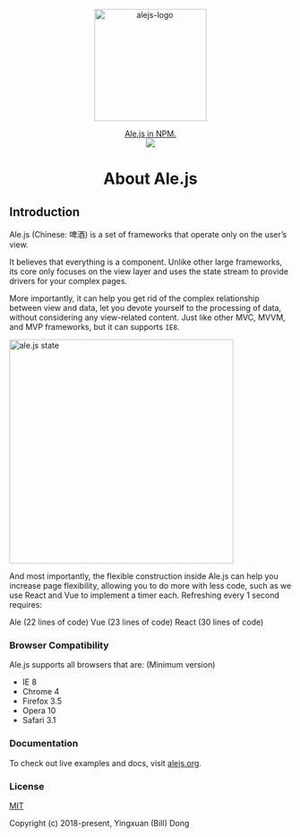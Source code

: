 <p align='center'>
   <img height='200px' src='https://github.com/Ale-js/alejs/blob/master/images/logo.png' alt='alejs-logo'>
</p>
<p align='center'>
   <a href='https://www.npmjs.com/package/alejs'>Ale.js in NPM.</a>
   <br>
   <a href='https://www.jsdelivr.com/package/npm/alejs'><img src='https://data.jsdelivr.com/v1/package/npm/alejs/badge'></a>
</p>
<h1 align='center'>About Ale.js</h1>

## Introduction

Ale.js (Chinese: 啤酒) is a set of frameworks that operate only on the user’s view.

It believes that everything is a component. Unlike other large frameworks, its core only focuses on the view layer and uses the state stream to provide drivers for your complex pages. 

More importantly, it can help you get rid of the complex relationship between view and data, let you devote yourself to the processing of data, without considering any view-related content. Just like other MVC, MVVM, and MVP frameworks, but it can supports `IE8`.

<img src='https://github.com/Ale-js/ale/blob/master/images/alejsState.png' alt='ale.js state' height='400px'>

And most importantly, the flexible construction inside Ale.js can help you increase page flexibility, allowing you to do more with less code, such as we use React and Vue to implement a timer each. Refreshing every 1 second requires:

Ale (22 lines of code)
Vue (23 lines of code)
React (30 lines of code)

### Browser Compatibility
Ale.js supports all browsers that are:
(Minimum version)

- IE 8
- Chrome 4
- Firefox 3.5
- Opera 10
- Safari 3.1

### Documentation
To check out live examples and docs, visit [alejs.org](http://www.alejs.org).

### License

[MIT](http://opensource.org/licenses/MIT)

Copyright (c) 2018-present, Yingxuan (Bill) Dong
